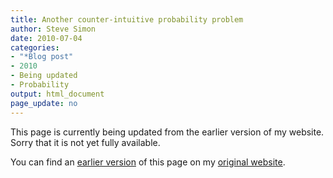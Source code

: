 ```yaml
---
title: Another counter-intuitive probability problem
author: Steve Simon
date: 2010-07-04
categories:
- "*Blog post"
- 2010
- Being updated
- Probability
output: html_document
page_update: no
---
```


This page is currently being updated from the earlier version of my website. Sorry that it is not yet fully available.

<!---More--->

You can find an [earlier version][sim1] of this page on my [original website][sim2].

[sim1]: http://www.pmean.com/10/Counterintuitive.html
[sim2]: http://www.pmean.com/original_site.html
